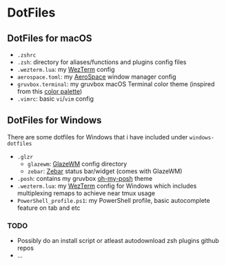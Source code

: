 # DotFiles

## DotFiles for macOS

- `.zshrc`
- `.zsh`: directory for aliases/functions and plugins config files
- `.wezterm.lua`: my [WezTerm](https://github.com/wezterm/wezterm) config
- `aerospace.toml`: my [AeroSpace](https://github.com/nikitabobko/AeroSpace) window manager config
- `gruvbox.terminal`: my gruvbox macOS Terminal color theme (inspired from this [color palette](https://github.com/morhetz/gruvbox#dark-mode-1))
- `.vimrc`: basic `vi`/`vim` config

## DotFiles for Windows

There are some dotfiles for Windows that i have included under `windows-dotfiles`

- `.glzr`
    - `glazewm`: [GlazeWM](https://github.com/glzr-io/glazewm) config directory
    - `zebar`: [Zebar](https://github.com/glzr-io/zebar) status bar/widget (comes with GlazeWM)
- `.posh`: contains my gruvbox [oh-my-posh](https://github.com/JanDeDobbeleer/oh-my-posh) theme
- `.wezterm.lua`: my [WezTerm](https://github.com/wezterm/wezterm) config for Windows which includes multiplexing remaps to achieve near tmux usage
- `PowerShell_profile.ps1`: my PowerShell profile, basic autocomplete feature on tab and etc

### TODO

* Possibly do an install script or atleast autodownload zsh plugins github repos
* ...
